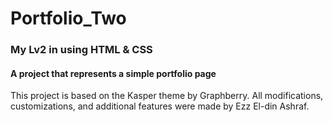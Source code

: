 # Portfolio_Two
### My Lv2 in using HTML & CSS 
#### A project that represents a simple portfolio page

<p> This project is based on the Kasper theme by Graphberry.
All modifications, customizations, and additional features were made by Ezz El-din Ashraf. </p>
